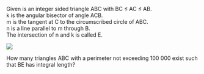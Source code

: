   <p>  Given is an integer sided triangle ABC with BC &le; AC &le; AB.<br />  k is the angular bisector of angle ACB.<br /> m is the tangent at C to the circumscribed circle of ABC.<br /> n is a line parallel to m through B.<br />  The intersection of n and k is called E.  </p>  <img src="project/images/p296_bisector.gif" />  <p>  How many triangles ABC with a perimeter not exceeding 100 000 exist such that BE has integral length?  </p>      